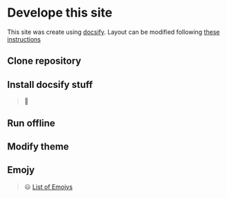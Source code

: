 # Develope this site
This site was create using [docsify](https://docsify.js.org/#/). Layout can be modified following [these instructions](https://jhildenbiddle.github.io/docsify-themeable/#/customization)
## Clone repository
## Install docsify stuff
> :crocodile:
## Run offline
## Modify theme
## Emojy
> :smiley: [List of Emojys](https://gist.github.com/rxaviers/7360908)
